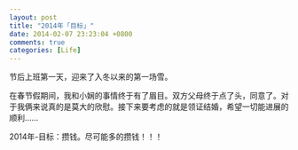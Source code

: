 ```yaml
---
layout: post
title: "2014年「目标」"
date: 2014-02-07 23:23:04 +0800
comments: true
categories: [Life]
---
```

节后上班第一天，迎来了入冬以来的第一场雪。

在春节假期间，我和小娴的事情终于有了眉目。双方父母终于点了头，同意了。对于我俩来说真的是莫大的欣慰。接下来要考虑的就是领证结婚，希望一切能进展的顺利……

2014年-目标：攒钱。尽可能多的攒钱！！！